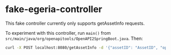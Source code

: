 # fake-egeria-controller

This fake controller currently only supports getAssetInfo requests.

To experiment with this controller, run `main()` from `src/main/java/org/openapitools/OpenAPI2SpringBoot.java`. Then:
```bash
curl -X POST localhost:8080/getAssetInfo -d '{"assetID": "AssetID", "operationType": "read"}' -H "Content-type: application/json"   -H "X-Request-Datacatalog-Cred: QQQ"
```
